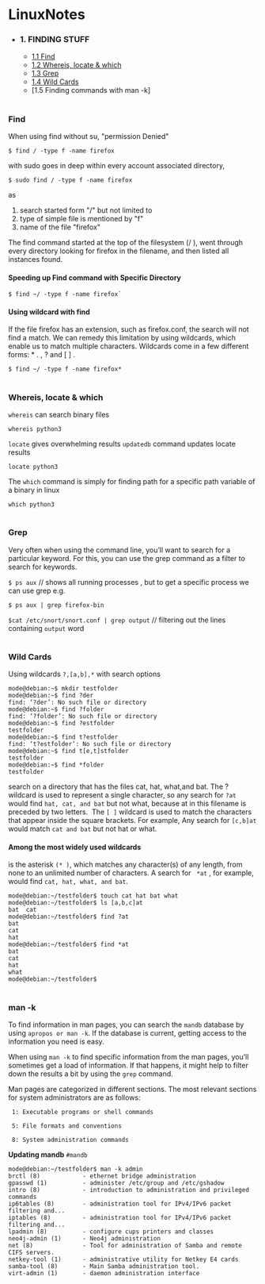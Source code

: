 # LinuxNotes

- ### 1. FINDING STUFF
   -  [1.1 Find](https://github.com/pwnCmndr/LinuxNotes/blob/main/README.md#find) 
   -  [1.2 Whereis, locate & which](https://github.com/pwnCmndr/LinuxNotes/blob/main/README.md#whereis-locate--which)
   -  [1.3 Grep](https://github.com/pwnCmndr/LinuxNotes/blob/main/README.md#grep)
   -  [1.4 Wild Cards](https://github.com/pwnCmndr/LinuxNotes/blob/main/README.md#wild-cards)
   -  [1.5 Finding commands with man -k]


#
### Find
When using find without su, "permission Denied"

`$ find / -type f -name firefox`

with sudo goes in deep within every account associated directory,

`$ sudo find / -type f -name firefox`

as 

1. search started form "/" but not limited to
2. type of simple file is mentioned by "f" 
3. name of the file "firefox"


The find command started at the top of the filesystem (/ ), went through every directory
looking for firefox in the filename, and then listed all instances found.


#### Speeding up Find command with Specific Directory

```
$ find ~/ -type f -name firefox`
```
#### Using wildcard with find

If the file firefox has an extension, such as
firefox.conf, the search will not find a match. We can remedy this limitation by using
wildcards, which enable us to match multiple characters. Wildcards come in a few
different forms: * . , ? and [ ] .

```
$ find ~/ -type f -name firefox*
```
#
### Whereis, locate & which

`whereis` can search binary files 

`whereis python3`

`locate` gives overwhelming results 
`updatedb` command updates locate results


`locate python3`

The `which` command is simply for finding path for a specific path variable of a binary in linux

`which python3`

#
### Grep

Very often when using the command line, you’ll want to search for a particular
keyword. For this, you can use the grep command as a filter to search for keywords.


`$ ps aux`  // shows all running processes , but to get a specific process we can use grep 
e.g.

`$ ps aux | grep firefox-bin` 

`$cat /etc/snort/snort.conf | grep output` // filtering out the lines containing `output` word

#
### Wild Cards

Using wildcards `?,[a,b],*` with search options 

```
mode@debian:~$ mkdir testfolder
mode@debian:~$ find ?der
find: ‘?der’: No such file or directory
mode@debian:~$ find ?folder
find: ‘?folder’: No such file or directory
mode@debian:~$ find ?estfolder
testfolder
mode@debian:~$ find t?estfolder
find: ‘t?estfolder’: No such file or directory
mode@debian:~$ find t[e,t]stfolder
testfolder
mode@debian:~$ find *folder
testfolder
```
search on a directory that has the files cat, hat, what,and bat. 
The ? wildcard is used to represent a single character, 
so any search for `?at` would find `hat, cat, and bat` but not what, because at in this filename is preceded by two letters. 
The `[ ]` wildcard is used to match the characters that appear inside the square brackets. 
For example, 
Any search for `[c,b]at` would match `cat and bat` but not hat or what. 
#### Among the most widely used wildcards
is the asterisk `(* )`, which matches any character(s) of any length,
from none to an unlimited number of characters. A search for ` *at` , for
example, would find `cat, hat, what, and bat`.

```
mode@debian:~/testfolder$ touch cat hat bat what
mode@debian:~/testfolder$ ls [a,b,c]at
bat  cat
mode@debian:~/testfolder$ find ?at
bat
cat
hat
mode@debian:~/testfolder$ find *at
bat
cat
hat
what
mode@debian:~/testfolder$ 
```
#
### man -k

To find information in man pages, you can search the `mandb` database by using
`apropos or man -k`. If the database is current, getting access to the information you need is easy.

When using `man -k` to find specific information from the man pages, you’ll
sometimes get a load of information. If that happens, it might help to filter down the results a bit by using the `grep` command.

Man pages are categorized in different sections. The most relevant sections for system administrators are as follows:
```
 1: Executable programs or shell commands

 5: File formats and conventions

 8: System administration commands
``` 

**Updating mandb**
 `#mandb`
 
 ```
 mode@debian:~/testfolder$ man -k admin
brctl (8)            - ethernet bridge administration
gpasswd (1)          - administer /etc/group and /etc/gshadow
intro (8)            - introduction to administration and privileged commands
ip6tables (8)        - administration tool for IPv4/IPv6 packet filtering and...
iptables (8)         - administration tool for IPv4/IPv6 packet filtering and...
lpadmin (8)          - configure cups printers and classes
neo4j-admin (1)      - Neo4j administration
net (8)              - Tool for administration of Samba and remote CIFS servers.
netkey-tool (1)      - administrative utility for Netkey E4 cards
samba-tool (8)       - Main Samba administration tool.
virt-admin (1)       - daemon administration interface
```

